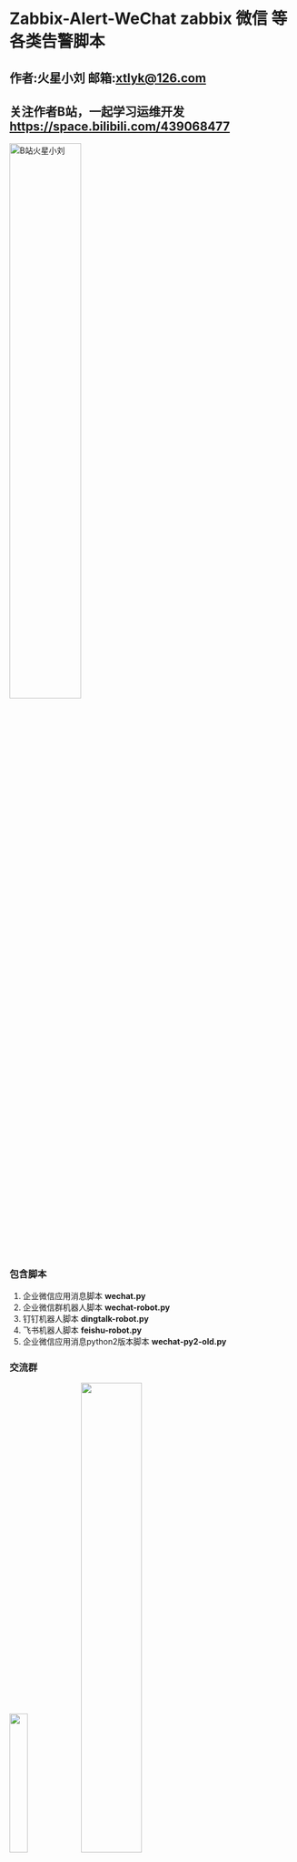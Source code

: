 # Zabbix-Alert-WeChat zabbix 微信 等各类告警脚本

## 作者:火星小刘 邮箱:xtlyk@126.com   

## 关注作者B站，一起学习运维开发 https://space.bilibili.com/439068477
<a href="https://space.bilibili.com/439068477" target="_blank"><img src="https://github.com/X-Mars/Zabbix-Alert-WeChat/blob/master/images/5.jpg?raw=true" alt="B站火星小刘" width="50%" height="50%"></a>

### 包含脚本
1. 企业微信应用消息脚本 **wechat.py**
2. 企业微信群机器人脚本 **wechat-robot.py**
3. 钉钉机器人脚本 **dingtalk-robot.py**
4. 飞书机器人脚本 **feishu-robot.py**
5. 企业微信应用消息python2版本脚本 **wechat-py2-old.py**

### 交流群
<img src="https://github.com/X-Mars/Zabbix-Alert-WeChat/blob/master/images/1.jpg?raw=true" width="25%" height="25%"><img src="https://github.com/X-Mars/Zabbix-Alert-WeChat/blob/master/images/3.jpg?raw=true" width="46%" height="46%">

## **https://www.zabbix.com/cn/integrations/wechat** 本项目zabbix官方推荐位列第一，值得信赖
<img src="https://github.com/X-Mars/Zabbix-Alert-WeChat/blob/master/images/4.png?raw=true">

### 2023-09-08 更新
1. 添加钉钉机器人支持 **dingtalk-robot.py**
<img src="https://github.com/X-Mars/Zabbix-Alert-WeChat/blob/master/images/6.png?raw=true" width="70%" height="70%">
<img src="https://github.com/X-Mars/Zabbix-Alert-WeChat/blob/master/images/7.png?raw=true" width="80%" height="80%">

2. 添加飞书机器人支持 **feishu-robot.py**
<img src="https://github.com/X-Mars/Zabbix-Alert-WeChat/blob/master/images/8.png?raw=true" width="80%" height="80%">

### 2023-09-05 重要更新
1. 添加同时兼容 python2 与 python3 的告警脚本 **wechat.py**
2. 原有python2 告警脚本 重命名为 **wechat-py2-old.py**

### 企业微信群机器人脚本 wechat-robot.py

<img src="https://github.com/X-Mars/Zabbix-Alert-WeChat/blob/master/images/2.png?raw=true" width="90%" height="90%">

### 企业微信应用消息脚本 wechat.py
### 2018-10-13
1. 添加token缓存支持：避免频繁获取token 进而导致接口被限制
2. token过期，脚本将重新获取token，并再次执行之前发送操作

### 2018-07-09
**如何将报警同时发送给多个用户**
1. 企业微信支持3种发送方式：**针对用户发送（需要用户在企业微信中的id）**、**针对部门发送（需要部门id）**、**针对标签发送（需要标签id，通讯里---标签）**   
2. 对应去掉下图的注释即可
![群发设置](https://image.ibb.co/bTX3Go/20180709220015.png)

### 2017-11-23
**转载必须注明本项目地址**   
**https://github.com/X-Mars/Zabbix-Alert-WeChat**
**本脚本的出现离不开广大zabbix用户，大家可以免费试用，但不要用来盈利**

### 2017-08-08
1. 全部重写，代码更简洁易读
2. 舍弃原有**simplejson**，使用**requests**模块
3. 支持**python2**

### 需要具备一下条件  
 * 注册微信企业号（团队类型） [点击注册](https://qy.weixin.qq.com/)   或    注册企业号微信  [点击注册](https://work.weixin.qq.com/）
 * 近期腾讯把**微信企业号**升级为了**企业微信**，本脚本完全兼容。
#### 安装组件
1. 安装方法一
```shell
pip install requests
pip install --upgrade requests
```
2. 安装方法二
```shell
wget https://pypi.python.org/packages/c3/38/d95ddb6cc8558930600be088e174a2152261a1e0708a18bf91b5b8c90b22/requests-2.18.3.tar.gz
tar zxvf requests-2.18.3.tar.gz
cd requests-2.18.3
python setup.py build
python setup.py install
```
  
#### 下载安装脚本  
```bash  
git clone https://github.com/X-Mars/Zabbix-Alert-WeChat.git  
cp Zabbix-Alert-WeChat/wechat.py /etc/zabbix/alertscripts  
chmod +x /etc/zabbix/alertscripts/wechat.py  
```
  
### 企业微信设置  
#### 通讯录设置  
登陆企业微信控制台  
点击顶部 **通讯录** 添加子部门（运维部），并添加用户  
点击（运维部）后方的三个竖行圆点，记录 **部门ID**  
  
#### 创建应用  
点击顶部 **应用中心**，创建应用，应用名称为 **zabbix报警**   
**可见范围**，添加刚刚新建的子部门（运维部）  
点击 **zabbix报警**，记录 **AgentId**、**Secret**  
  
#### 应用权限设置  
点击顶部 **我的企业**，权限管理，新建普通管理组，名称填写 **zabbix报警组**  
点击修改 **通讯录权限**，勾选（技术部）后方的管理  
点击修改 **应用权限**，勾选刚刚创建的 **zabbix报警**   
点击刚刚创建的 **zabbix报警组**，记录左侧的 **CorpID 与 Secret**  
  
#### 收集企业微信相关信息
1. 记录 **应用ID**
2. 记录 **CorpID 与 Secret**
3. 记录 **子部门（运维部）ID**
  
  
### zabbix设置
1. 添加示警媒介  
#### 管理-->示警媒介  
名称填写 **微信报警**，类型选择 **脚本**，脚本名称填写 **wechat.py**（Python3 使用 wechat-py3.py）  
#### 管理-->用户-->示警媒介  
类型选择 **微信报警**，收件人添加 **微信企业号通讯录内的，用户帐号**

完成

# Star History

**请给该项目一个star，您的点赞就是对我最大的支持与鼓励**
[![Star History Chart](https://api.star-history.com/svg?repos=X-Mars/Zabbix-Alert-WeChat&type=Date)](https://star-history.com/#X-Mars/Zabbix-Alert-WeChat&Date)

License
---
[996ICU License](LICENSE)  
